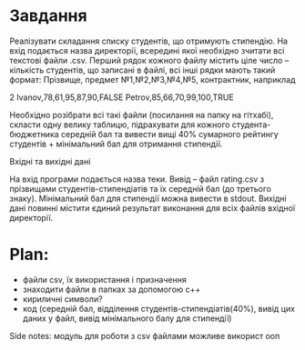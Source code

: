 # Завдання
Реалізувати складання списку студентів, що отримують стипендію. На вхід подається назва директорії, всередині якої необхідно зчитати всі текстові файли .csv. Перший рядок кожного файлу містить ціле число – кількість студентів, що записані в файлі, всі інші рядки мають такий формат: Прізвище, предмет №1,№2,№3,№4,№5, контрактник, наприклад

2
Ivanov,78,61,95,87,90,FALSE
Petrov,85,66,70,99,100,TRUE

Необхідно розібрати всі такі файли (посилання на папку на гітхабі), скласти одну велику таблицю, підрахувати для кожного студента-бюджетника середній бал та вивести вищі 40% сумарного рейтингу студентів + мінімальний бал для отримання стипендії.

Вхідні та вихідні дані

На вхід програми подається назва теки. Вивід – файл rating.csv з прізвищами студентів-стипендіатів та їх середній бал (до третього знаку). Мінімальний бал для стипендії можна вивести в stdout. Вихідні дані повинні містити єдиний результат виконання для всіх файлів вхідної директорії.

# Plan: 
- файли csv, їх використання і призначення
- знаходити файли в папках за допомогою c++ 
- кириличні символи?
- код (середній бал, відділення студентів-стипендіатів(40%), вивід цих даних у файл, вивід мінімального балу для стипендії)

Side notes: 
модуль для роботи з csv файлами 
можливе використ ооп 